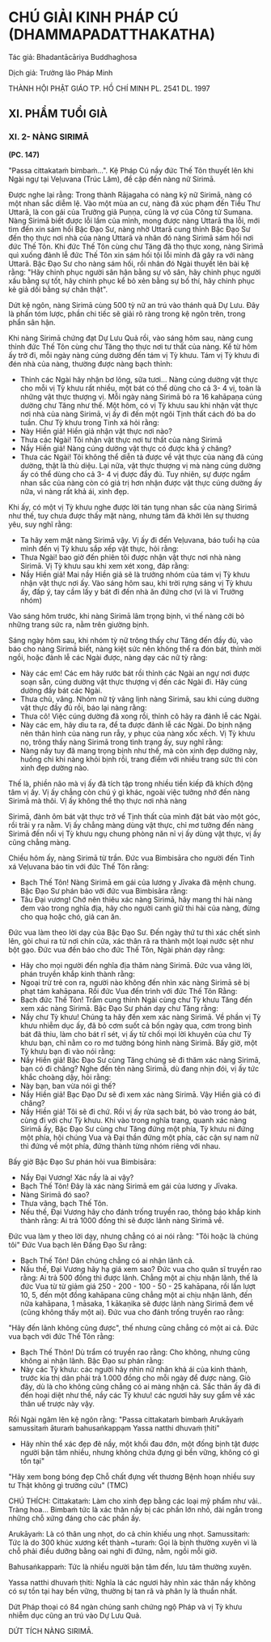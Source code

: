 # CHÚ GIẢI KINH PHÁP CÚ (DHAMMAPADATTHAKATHA)

Tác giả: Bhadantācāriya Buddhaghosa

Dịch giả: Trưởng lão Pháp Minh

THÀNH HỘI PHẬT GIÁO TP. HỒ CHÍ MINH
PL. 2541 DL. 1997

## XI. PHẨM TUỔI GIÀ

### XI. 2- NÀNG SIRIMĀ

**(PC. 147)**

"Passa cittakataṁ bimbaṁ...".
Kệ Pháp Cú nầy đức Thế Tôn thuyết lên khi Ngài ngự tại Veḷuvana (Trúc Lâm), đề cập đến nàng nữ Sirimā.

Được nghe lại rằng: Trong thành Rājagaha có nàng kỹ nữ Sirimā, nàng có một nhan sắc diễm lệ. Vào một mùa an cư, nàng đã xúc phạm đến Tiểu Thư Uttarā, là con gái của Trưởng giả Puṇṇa, cũng là vợ của Công tử Sumana. Nàng Sirimā biết được lỗi lầm của mình, mong được nàng Uttarā tha lỗi, mới tìm đến xin sám hối Bậc Đạo Sư, nàng nhờ Uttarā cung thỉnh Bậc Đạo Sư đến thọ thực nơi nhà của nàng Uttarā và nhân đó nàng Sirimā sám hối nơi đức Thế Tôn. Khi đức Thế Tôn cùng chư
Tăng đã thọ thực xong, nàng Sirimā quì xuống đảnh lễ đức Thế Tôn xin sám hối tội lỗi mình đã gây ra với nàng Uttarā. Bậc Đạo Sư cho nàng sám hối, rồi nhân đó Ngài thuyết lên bài kệ rằng: "Hãy chinh phục người sân hận bằng sự vô sân, hãy chinh phục người xấu bằng sự tốt, hãy chinh phục kể bỏ xẻn bằng sự bố thí, hãy chinh phục kẻ giả dối bằng sự chân thật".

Dứt kệ ngôn, nàng Sirimā cùng 500 tỳ nữ an trú vào thánh quả Dự Lưu. Đây là phần tóm lược, phần chi tiếc sẽ giải rõ ràng trong kệ ngôn trên, trong phẩn sân hận.

Khi nàng Sirimā chứng đạt Dự Lưu Quả rồi, vào sáng hôm sau, nàng cung thỉnh đức Thế Tôn cùng chư Tăng thọ thực nơi tư thất của nàng. Kể từ hôm ấy trở đi, mỗi ngày nàng cúng dường đến tám vị Tỳ khưu. Tám vị Tỳ khưu đi đén nhà của nàng, thường được nàng bạch thỉnh:

- Thỉnh các Ngài hãy nhận bơ lõng, sữa tươi...
  Nàng cúng dường vật thực cho mỗi vị Tỳ khưu rất nhiều, một bát có thể dùng cho cả 3- 4 vị, toàn là những vật thực thượng vị. Mỗi ngày nàng Sirimā bỏ ra 16 kahāpaṇa cúng dường chư Tăng như thế. Một hôm, có vị Tỳ khưu sau khi nhận vật thực nơi nhà của nàng Sirimā, vị ấy đi đến một ngôi Tịnh thất cách đó ba do tuần. Chư Tỳ khưu trong Tinh xá hỏi rằng:
- Này Hiền giả! Hiền giả nhận vật thực nơi nào?
- Thưa các Ngài! Tôi nhận vật thực nơi tư thất của nàng Sirimā
- Nầy Hiền giả! Nàng cúng dường vật thực có được khả ý chăng?
- Thưa các Ngài! Tôi không thể diễn tả được về vật thực của nàng đã cúng dường, thật là thù diệu. Lại nữa, vật thực thượng vị mà nàng cúng dường ấy có thể dùng cho cả 3- 4 vị được đầy đủ. Tuy nhiên, sự được ngắm nhan sắc của nàng còn có giá trị hơn nhận được vật thực cúng dường ấy nữa, vì nàng rất khả ái, xinh đẹp.

Khi ấy, có một vị Tỳ khưu nghe được lời tán tụng nhan sắc của nàng Sirimā như thế, tuy chưa được thấy mặt nàng, nhưng tâm đã khởi lên sự thương yêu, suy nghĩ rằng:

- Ta hãy xem mặt nàng Sirimā vậy.
  Vị ấy đi đến Veḷuvana, báo tuổi hạ của mình đến vị Tỳ khưu sắp xếp vật thực, hỏi rằng:
- Thưa Ngài! bao giờ đến phiên tôi được nhận vật thực nơi nhà nàng Sirimā.
  Vị Tỳ khưu sau khi xem xét xong, đáp rằng:
- Nầy Hiền giả! Mai nầy Hiền giả sẽ là trưởng nhóm của tám vị Tỳ khưu nhận vật thực nơi ấy.
  Vào sáng hôm sau, khi trời rựng sáng vị Tỳ khưu ấy, đấp ý, tay cầm lấy y bát đi đến nhà ăn đứng chơ (vì là vi Trưởng nhóm)

Vào sáng hôm trước, khi nàng Sirimā lâm trọng bịnh, vì thế nàng cởi bỏ những trang sức ra, nằm trên giường bịnh.

Sáng ngày hôm sau, khi nhóm tỳ nữ trông thấy chư Tăng đến đầy đủ, vào báo cho nàng Sirimā biết, nàng kiệt sức nên không thể ra đón bát, thỉnh mời ngồi, hoặc đảnh lễ các Ngài được, nàng dạy các nữ tỳ rằng:

- Này các em! Các em hãy rước bát rồi thỉnh các Ngài an ngự nơi được soạn sẵn, cúng dường vật thực thượng vị đến các Ngài đi. Hãy cúng dường đầy bát các Ngài.
- Thưa chủ, vâng.
  Nhóm nữ tỳ vâng lịnh nàng Sirimā, sau khi cúng dường vật thực đầy đủ rồi, báo lại nàng rằng:
- Thưa cô! Việc cúng dường đã xong rồi, thỉnh cô hãy ra đảnh lễ các Ngài.
- Này các em, hãy dìu ta ra, để ta được đảnh lễ các Ngài.
  Do bịnh nặng nên thân hình của nàng run rẫy, y phục của nàng xốc xếch. Vị Tỳ khưu nọ, trông thấy nàng Sirimā trong tình trạng ấy, suy nghĩ rằng:
- Nàng nầy tuy đã mang trọng bịnh như thế, mà còn xinh đẹp dường này, huống chi khi nàng khỏi bịnh rồi, trang điểm với nhiều trang sức thì còn xinh đẹp dường nào.

Thế là, phiền não mà vị ấy đã tích tập trong nhiều tiền kiếp đã khích động tâm vị ấy. Vị ấy chẳng còn chú ý gì khác, ngoài việc tưởng nhớ đến nàng Sirimā mà thôi. Vị ấy không thể thọ thực nơi nhà nàng

Sirimā, đành ôm bát vật thực trở về Tịnh thất của mình đặt bát vào một góc, rồi trãi y ra nằm.
Vị ấy chẳng màng dùng vật thực, chỉ mơ tưởng đến nàng Sirimā đến nổi vị Tỳ khưu ngụ chung phòng năn nỉ vị ấy dùng vật thực, vị ấy cũng chẳng màng.

Chiều hôm ấy, nàng Sirimā từ trần. Đức vua Bimbisāra cho người đến Tinh xá Veḷuvana báo tin với đức Thế Tôn rằng:

- Bạch Thế Tôn! Nàng Sirimā em gái của lương y Jīvaka đã mệnh chung.
  Bậc Đạo Sư phán bảo với đức vua Bimbisāra rằng:
- Tâu Đại vương! Chớ nên thiêu xác nàng Sirimā, hãy mang thi hài nàng đem vào trong nghĩa địa, hãy cho người canh giữ thi hài của nàng, đừng cho quạ hoặc chó, giả can ăn.

Đức vua làm theo lời dạy của Bậc Đạo Sư. Đến ngày thứ tư thì xác chết sình lên, gòi chui ra từ nơi chín cửa, xác thân rã ra thành một loại nước sệt như bột gạo. Đức vua đến báo cho đức Thế Tôn,
Ngài phán dạy rằng:

- Hãy cho mọi người đến nghĩa địa thăm nàng Sirimā. Đức vua vâng lời, phán truyền khắp kinh thành rằng:
- Ngoại trừ trẻ con ra, người nào không đến nhìn xác nàng Sirimā sẽ bị phạt tám kahāpana.
  Rồi đức Vua đến trình với đức Thế Tôn Rằng:
- Bạch đức Thế Tôn! Trẩm cung thỉnh Ngài cùng chư Tỳ khưu Tăng đến xem xác nàng Sirimā.
  Bậc Đạo Sư phán dạy chư Tăng rằng:
- Nầy chư Tỳ khưu! Chúng ta hãy đến xem xác nàng Sirimā.
  Về phần vị Tỳ khưu nhiễm dục ấy, đã bỏ cơm suốt cả bốn ngày qua, cơm trong bình bát đã thiu, làm cho bát rĩ sét, vị ấy từ chối mọi lời khuyên của chư Tỳ khưu bạn, chỉ nằm co ro mơ tưởng bóng hình nàng Sirimā. Bấy giờ, một Tỳ khưu bạn đi vào nói rằng:
- Nầy Hiền giả! Bậc Đạo Sư cùng Tăng chúng sẽ đi thăm xác nàng Sirimā, bạn có đi chăng?
  Nghe đến tên nàng Sirimā, dù đang nhịn đói, vị ấy tức khắc choàng dậy, hỏi rằng:
- Này bạn, ban vừa nói gì thế?
- Nầy Hiền giả! Bạc Đạo Dư sẽ đi xem xác nàng Sirimā. Vậy Hiền giả có đi chăng?
- Nầy Hiền giả! Tôi sẽ đi chứ.
  Rồi vị ấy rửa sạch bát, bỏ vào trong áo bát, cùng đi với chư Tỳ khưu. Khi vào trong nghĩa trang, quanh xác nàng Sirimā ấy, Bậc Đạo Sư cùng chư Tăng đứng một phía, Tỳ khưu ni đứng một phía, hội chúng Vua và Đại thần đứng một phía, các cận sự nam nữ thì đứng về một phía, đứng thành từng nhóm riêng với nhau.

Bấy giờ Bậc Đạo Sư phán hỏi vua Bimbisāra:

- Nầy Đại Vương! Xác nầy là ai vậy?
- Bạch Thế Tôn! Đây là xác nàng Sirimā em gái của lương y Jīvaka.
- Nàng Sirimā đó sao?
- Thưa vâng, bạch Thế Tôn.
- Nếu thế, Đại Vương hãy cho đánh trống truyền rao, thông báo khắp kinh thành rằng: Ai trả 1000 đồng thì sẽ được lãnh nàng Sirimā về.

Đức vua làm y theo lời dạy, nhưng chẳng có ai nói rằng: "Tôi hoặc là chúng tôi" Đức Vua bạch lên Đấng Đạo Sư rằng:

- Bạch Thế Tôn! Dân chúng chẳng có ai nhận lãnh cả.
- Nấu thế, Đại Vương hãy hạ giá xem sao? Đức vua cho quân sĩ truyền rao rằng: Ai trả 500 đồng thì được lãnh. Chẳng một ai chịu nhận lãnh, thế là đức Vua từ từ giảm giá 250 - 200 - 100 - 50 - 25 kahāpana, rồi lần lượt 10, 5, đến một đồng kahāpana cũng chẳng một ai chịu nhận lãnh, đến nữa kahāpana, 1 māsaka, 1 kākaṇika sẽ được lãnh nàng Sirimā đem về (cũng không thấy một ai). Đức vua cho đánh trống truyền rao rằng:

"Hãy đến lãnh không cũng được", thế nhưng cũng chẳng có một ai cả. Đức vua bạch với đức
Thế Tôn rằng:

- Bạch Thế Thôn! Dù trẩm có truyền rao rằng: Cho không, nhưng cũng không ai nhận lãnh.
  Bậc Đạo sư phán rằng:
- Này các Tỳ khưu: các người hãy nhìn nữ nhân khả ái của kinh thành, trước kia thị dân phải trả 1.000 đồng cho mỗi ngày để được nàng. Giò đây, dù là cho không cũng chẳng có ai màng nhận cả.
  Sắc thân ấy đã đi đến hoại diệt như thế, nầy các Tỳ khưu! các ngươi hãy suy gẩm về xác thân uế trược này vậy.

Rồi Ngài ngâm lên kệ ngôn rằng: "Passa cittakataṁ bimbaṁ
Arukāyaṁ samussitaṁ āturaṁ bahusaṅkappạm
Yassa natthi dhuvaṁ ṭhiti"

- Hãy nhìn thể xác đẹp đẽ nầy, một khối đau đớn, một đống bịnh tật được người bận tâm nhiều, nhưng không chứa đựng gì bền vững, không có gì tồn tại"

"Hãy xem bong bóng đẹp
Chỗ chất đựng vết thương
Bệnh hoạn nhiều suy tư
Thật không gì trường cứu" (TMC)

CHÚ THÍCH:
Cittakataṁ: Làm cho xinh đẹp bằng các loại mỹ phẩm như vải.. Tràng hoa...
Bimbaṁ tức là xác thân nầy bị các phần lớn nhỏ, dài ngắn trong những chỗ xứng đáng cho các phần ấy.

Arukāyaṁ: Là có thân ung nhọt, do cả chín khiếu ung nhọt.
Samussitaṁ: Tức là do 300 khúc xương kết thành ~turaṁ: Gọi là bịnh thường xuyên vì là chỗ phải điều dưỡng bằng oai nghi đi đứng, nằm, ngồi mỗi giờ.

Bahusaṅkappaṁ: Tức là nhiều người bận tâm đến, lưu tâm thường xuyên.

Yassa natthi dhuvaṁ ṭhiti: Nghĩa là các ngươi hãy nhìn xác thân nầy không có sự tồn tại hay bền vững, thường bị tan rã và phân ly là thuần nhất.

Dứt Pháp thoại có 84 ngàn chúng sanh chứng ngộ Pháp và vị Tỳ khưu nhiễm dục cũng an trú vào Dự Lưu Quả.

DỨT TÍCH NÀNG SIRIMĀ.
